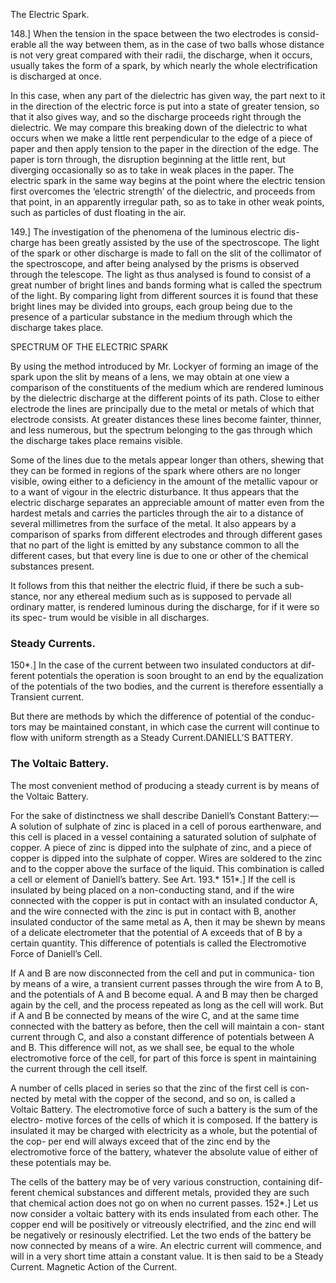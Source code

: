 

The Electric Spark.

148.] When the tension in the space between the two electrodes is consid-
erable all the way between them, as in the case of two balls whose distance
is not very great compared with their radii, the discharge, when it occurs,
usually takes the form of a spark, by which nearly the whole electrification
is discharged at once.

In this case, when any part of the dielectric has given way, the part next
to it in the direction of the electric force is put into a state of greater tension,
so that it also gives way, and so the discharge proceeds right through the
dielectric. We may compare this breaking down of the dielectric to what
occurs when we make a little rent perpendicular to the edge of a piece of
paper and then apply tension to the paper in the direction of the edge. The
paper is torn through, the disruption beginning at the little rent, but diverging
occasionally so as to take in weak places in the paper. The electric spark in
the same way begins at the point where the electric tension first overcomes
the ‘electric strength’ of the dielectric, and proceeds from that point, in an
apparently irregular path, so as to take in other weak points, such as particles
of dust floating in the air.

149.] The investigation of the phenomena of the luminous electric dis-
charge has been greatly assisted by the use of the spectroscope. The light of
the spark or other discharge is made to fall on the slit of the collimator of the
spectroscope, and after being analysed by the prisms is observed through the
telescope. The light as thus analysed is found to consist of a great number of
bright lines and bands forming what is called the spectrum of the light. By
comparing light from different sources it is found that these bright lines may be divided into groups, each group being due to the presence of a particular substance in the medium through which the discharge takes place.

SPECTRUM OF THE ELECTRIC SPARK


By using the method introduced by Mr. Lockyer of forming an image of
the spark upon the slit by means of a lens, we may obtain at one view a
comparison of the constituents of the medium which are rendered luminous
by the dielectric discharge at the different points of its path. Close to either
electrode the lines are principally due to the metal or metals of which that
electrode consists. At greater distances these lines become fainter, thinner,
and less numerous, but the spectrum belonging to the gas through which the
discharge takes place remains visible.

Some of the lines due to the metals appear longer than others, shewing that
they can be formed in regions of the spark where others are no longer visible,
owing either to a deficiency in the amount of the metallic vapour or to a want
of vigour in the electric disturbance. It thus appears that the electric discharge
separates an appreciable amount of matter even from the hardest metals and
carries the particles through the air to a distance of several millimetres from
the surface of the metal. It also appears by a comparison of sparks from
different electrodes and through different gases that no part of the light is
emitted by any substance common to all the different cases, but that every
line is due to one or other of the chemical substances present.

It follows from this that neither the electric fluid, if there be such a sub-
stance, nor any ethereal medium such as is supposed to pervade all ordinary
matter, is rendered luminous during the discharge, for if it were so its spec-
trum would be visible in all discharges.


### Steady Currents.

150*.] In the case of the current between two insulated conductors at dif-
ferent potentials the operation is soon brought to an end by the equalization
of the potentials of the two bodies, and the current is therefore essentially a
Transient current.

But there are methods by which the difference of potential of the conduc-
tors may be maintained constant, in which case the current will continue to
flow with uniform strength as a Steady Current.DANIELL’S BATTERY.

### The Voltaic Battery.

The most convenient method of producing a steady current is by means of
the Voltaic Battery.

For the sake of distinctness we shall describe Daniell’s Constant Battery:—
A solution of sulphate of zinc is placed in a cell of porous earthenware,
and this cell is placed in a vessel containing a saturated solution of sulphate
of copper. A piece of zinc is dipped into the sulphate of zinc, and a piece of
copper is dipped into the sulphate of copper. Wires are soldered to the zinc
and to the copper above the surface of the liquid. This combination is called
a cell or element of Daniell’s battery. See Art. 193.*
151*.] If the cell is insulated by being placed on a non-conducting stand,
and if the wire connected with the copper is put in contact with an insulated
conductor A, and the wire connected with the zinc is put in contact with B,
another insulated conductor of the same metal as A, then it may be shewn
by means of a delicate electrometer that the potential of A exceeds that of B
by a certain quantity. This difference of potentials is called the Electromotive
Force of Daniell’s Cell.

If A and B are now disconnected from the cell and put in communica-
tion by means of a wire, a transient current passes through the wire from A
to B, and the potentials of A and B become equal. A and B may then be
charged again by the cell, and the process repeated as long as the cell will
work. But if A and B be connected by means of the wire C, and at the same
time connected with the battery as before, then the cell will maintain a con-
stant current through C, and also a constant difference of potentials between
A and B. This difference will not, as we shall see, be equal to the whole
electromotive force of the cell, for part of this force is spent in maintaining
the current through the cell itself.

A number of cells placed in series so that the zinc of the first cell is con-
nected by metal with the copper of the second, and so on, is called a Voltaic
Battery. The electromotive force of such a battery is the sum of the electro-
motive forces of the cells of which it is composed. If the battery is insulated
it may be charged with electricity as a whole, but the potential of the cop-
per end will always exceed that of the zinc end by the electromotive force of the battery, whatever the absolute value of either of these potentials may be. 

The cells of the battery may be of very various construction, containing dif-
ferent chemical substances and different metals, provided they are such that
chemical action does not go on when no current passes.
152*.] Let us now consider a voltaic battery with its ends insulated from
each other. The copper end will be positively or vitreously electrified, and
the zinc end will be negatively or resinously electrified.
Let the two ends of the battery be now connected by means of a wire. An
electric current will commence, and will in a very short time attain a constant
value. It is then said to be a Steady Current.
Magnetic Action of the Current.


